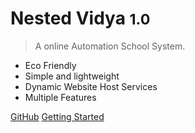 

# Nested Vidya <small>1.0</small>

> A online Automation School System.

- Eco Friendly
- Simple and lightweight
- Dynamic Website Host Services
- Multiple Features

[GitHub](https://jangidshubh.github.io/)
[Getting Started](#docsify)
